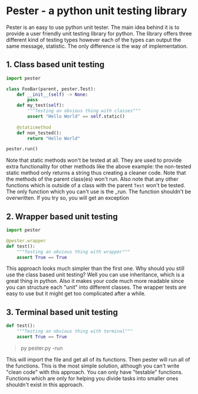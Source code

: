 # Pester - a python unit testing library

Pester is an easy to use python unit tester. The main idea behind it is to provide
a user friendly unit testing library for python. The library offers three different
kind of testing types however each of the types can output the same message, statistic.
The only difference is the way of implementation.

## 1. Class based unit testing

```py
import pester

class FooBar(parent, pester.Test):
    def __init__(self) -> None:
        pass
    def my_test(self):
        """Testing an obvious thing with classes"""
        assert "Hello World" == self.static()
    
    @staticmethod
    def non_tested():
        return "Hello World"

pester.run()
```

Note that static methods won't be tested at all. They are used to provide extra functionality for other methods like the above example:
the non-tested static method only returns a string thus creating a cleaner code. Note that the methods of the parent class(es) won't run.
Also note that any other functions which is outside of a class with the parent `Test` won't be tested. The only function which you can't use is
the _run. The function shouldn't be overwritten. If you try so, you will get an exception

## 2. Wrapper based unit testing

```py
import pester

@pester.wrapper
def test():
    """Testing an obvious thing with wrapper"""
    assert True == True

```

This approach looks much simpler than the first one. Why should you still use the class based unit testing? Well you can use inheritance, which is a great thing in python. Also it makes your code much more readable since you can structure each "unit" into different classes. The wrapper
tests are easy to use but it might get too complicated after a while.

## 3. Terminal based unit testing

```py
def test():
    """Testing an obvious thing with terminal"""
    assert True == True
```

> py pester.py -run

This will import the file and get all of its functions. Then pester will run all of the functions. This is the most simple solution, although you can't write "clean code" with this approach. You can only have "testable" functions. Functions which are only for helping you divide tasks into smaller ones shouldn't exist in this approach.
